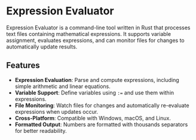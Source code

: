 # Expression Evaluator

Expression Evaluator is a command-line tool written in Rust that processes text files containing mathematical expressions. It supports variable assignment, evaluates expressions, and can monitor files for changes to automatically update results.

## Features

- **Expression Evaluation**: Parse and compute expressions, including simple arithmetic and linear equations.
- **Variable Support**: Define variables using `:=` and use them within expressions.
- **File Monitoring**: Watch files for changes and automatically re-evaluate expressions when updates occur.
- **Cross-Platform**: Compatible with Windows, macOS, and Linux.
- **Formatted Output**: Numbers are formatted with thousands separators for better readability.
